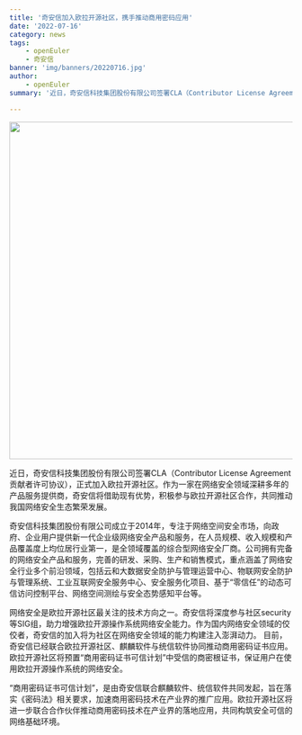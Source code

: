 ```yaml
---
title: '奇安信加入欧拉开源社区，携手推动商用密码应用'
date: '2022-07-16'
category: news
tags:
    - openEuler
    - 奇安信
banner: 'img/banners/20220716.jpg'
author: 
    - openEuler
summary: '近日，奇安信科技集团股份有限公司签署CLA（Contributor License Agreement 贡献者许可协议），正式加入欧拉开源社区。'

---
```


<ClientOnly>
  <news-newsHeader />
</ClientOnly>

<div class="markdown">


<div style='text-align:center'> <img src="/img/news/20220716/20220716.jpg" width="600"> </div>

近日，奇安信科技集团股份有限公司签署CLA（Contributor License Agreement 贡献者许可协议），正式加入欧拉开源社区。作为一家在网络安全领域深耕多年的产品服务提供商，奇安信将借助现有优势，积极参与欧拉开源社区合作，共同推动我国网络安全生态繁荣发展。

奇安信科技集团股份有限公司成立于2014年，专注于网络空间安全市场，向政府、企业用户提供新一代企业级网络安全产品和服务，在人员规模、收入规模和产品覆盖度上均位居行业第一，是全领域覆盖的综合型网络安全厂商。公司拥有完备的网络安全产品和服务，完善的研发、采购、生产和销售模式，重点涵盖了网络安全行业多个前沿领域，包括云和大数据安全防护与管理运营中心、物联网安全防护与管理系统、工业互联网安全服务中心、安全服务化项目、基于“零信任”的动态可信访问控制平台、网络空间测绘与安全态势感知平台等。

网络安全是欧拉开源社区最关注的技术方向之一。奇安信将深度参与社区security等SIG组，助力增强欧拉开源操作系统网络安全能力。作为国内网络安全领域的佼佼者，奇安信的加入将为社区在网络安全领域的能力构建注入澎湃动力。
目前，奇安信已经联合欧拉开源社区、麒麟软件与统信软件协同推动商用密码证书应用。欧拉开源社区将预置“商用密码证书可信计划”中受信的商密根证书，保证用户在使用欧拉开源操作系统的网络安全。

“商用密码证书可信计划”，是由奇安信联合麒麟软件、统信软件共同发起，旨在落实《密码法》相关要求，加速商用密码技术在产业界的推广应用。欧拉开源社区将进一步联合合作伙伴推动商用密码技术在产业界的落地应用，共同构筑安全可信的网络基础环境。

</div>
